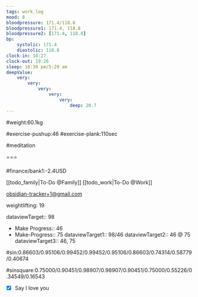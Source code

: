 ```yaml
---
tags: work_log
mood: 8
bloodpressure: 171.4/118.8
bloodpressure1: 171.4, 118.8
bloodpressure2: [171.4, 118.8]
bp:
    systolic: 171.4
    diastolic: 118.8
clock-in: 10:27
clock-out: 19:26
sleep: 10:30 pm/5:29 am
deepValue: 
    very: 
        very: 
            very: 
                very: 
                    very: 
                        deep: 20.7
---
```


#weight:60.1kg

#exercise-pushup:46
#exercise-plank:110sec

#meditation

⭐⭐⭐


#finance/bank1:-2.4USD

[[todo_family|To-Do @Family]]
[[todo_work|To-Do @Work]]

obsidian-tracker+1@gmail.com

weightlifting: 19

dataviewTarget:: 98
- Make Progress:: 46
- Make-Progress:: 75
dataviewTarget1:: 98/46
dataviewTarget2:: 46 @ 75
dataviewTarget3:: 46, 75

#sin:0.86603/0.95106/0.99452/0.99452/0.95106/0.86603/0.74314/0.58779/0.40674

#sinsquare:0.75000/0.90451/0.98907/0.98907/0.90451/0.75000/0.55226/0.34549/0.16543

- [x] Say I love you

